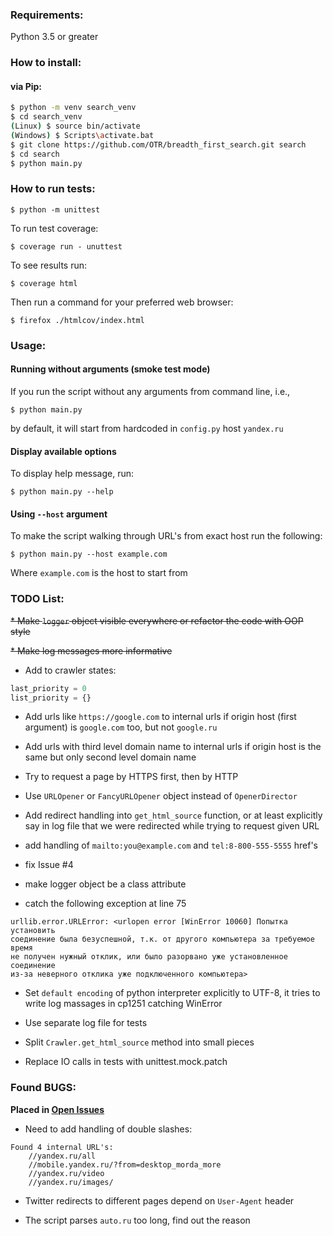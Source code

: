 ### Requirements:

Python 3.5 or greater

### How to install:

#### via Pip:

```bash
$ python -m venv search_venv
$ cd search_venv
(Linux) $ source bin/activate
(Windows) $ Scripts\activate.bat
$ git clone https://github.com/OTR/breadth_first_search.git search
$ cd search
$ python main.py
```

### How to run tests:

```commandline
$ python -m unittest
```

To run test coverage:

`$ coverage run - unuttest`

To see results run:

`$ coverage html`

Then run a command for your preferred web browser:

`$ firefox ./htmlcov/index.html`


### Usage:

#### Running without arguments (smoke test mode)
If you run the script without any arguments from command line, i.e.,

```commandline
$ python main.py
```

by default, it will start from hardcoded in `config.py` host `yandex.ru`

#### Display available options

To display help message, run:

```commandline
$ python main.py --help
```

#### Using `--host` argument

To make the script walking through URL's from exact host run the following:

```commandline
$ python main.py --host example.com
```

Where `example.com` is the host to start from

### TODO List:
~~* Make `logger` object visible everywhere or refactor the code with OOP style~~

~~* Make log messages more informative~~

* Add to crawler states:
```python
last_priority = 0
list_priority = {}
```

* Add urls like `https://google.com` to internal urls if origin host
  (first argument) is `google.com` too, but not `google.ru`

* Add urls with third level domain name to internal urls if origin host is
  the same but only second level domain name

* Try to request a page by HTTPS first, then by HTTP


* Use `URLOpener` or `FancyURLOpener` object instead of `OpenerDirector`

* Add redirect handling into `get_html_source` function, or at least
  explicitly say in log file that we were redirected while trying to request
  given URL
  

* add handling of `mailto:you@example.com` and `tel:8-800-555-5555` href's

* fix Issue #4

* make logger object be a class attribute

* catch the following exception at line 75
```
urllib.error.URLError: <urlopen error [WinError 10060] Попытка установить
соединение была безуспешной, т.к. от другого компьютера за требуемое время
не получен нужный отклик, или было разорвано уже установленное соединение
из-за неверного отклика уже подключенного компьютера>
```

* Set `default encoding` of python interpreter explicitly to UTF-8, it tries to 
  write log massages in cp1251 catching WinError

* Use separate log file for tests

* Split `Crawler.get_html_source` method into small pieces

* Replace IO calls in tests with unittest.mock.patch

### Found BUGS:

**Placed in [Open Issues](https://github.com/OTR/breadth_first_search/issues)**

* Need to add handling of double slashes:

```
Found 4 internal URL's:
    //yandex.ru/all
    //mobile.yandex.ru/?from=desktop_morda_more
    //yandex.ru/video
    //yandex.ru/images/
```

* Twitter redirects to different pages depend on `User-Agent` header

* The script parses `auto.ru` too long, find out the reason